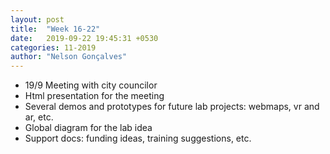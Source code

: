 ```yaml
---
layout: post
title:  "Week 16-22"
date:   2019-09-22 19:45:31 +0530
categories: 11-2019
author: "Nelson Gonçalves"
---
```


* 19/9 Meeting with city councilor
* Html presentation for the meeting
* Several demos and prototypes for future lab projects: webmaps, vr and ar, etc.
* Global diagram for the lab idea
* Support docs: funding ideas, training suggestions, etc.



